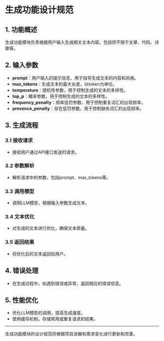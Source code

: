 # 生成功能设计规范

## 1. 功能概述

生成功能模块负责根据用户输入生成相关文本内容，包括但不限于文章、代码、诗歌等。

## 2. 输入参数

- **prompt**：用户输入的提示信息，用于指导生成文本的内容和风格。
- **max_tokens**：生成文本的最大长度，以token为单位。
- **temperature**：随机性参数，用于控制生成的文本的多样性。
- **top_p**：概率参数，用于控制生成的文本的多样性。
- **frequency_penalty**：频率惩罚参数，用于控制重复词汇的出现频率。
- **presence_penalty**：存在惩罚参数，用于控制缺失词汇的出现频率。

## 3. 生成流程

### 3.1 接收请求

- 接收用户通过API接口发送的请求。

### 3.2 参数解析

- 解析请求中的参数，包括prompt、max_tokens等。

### 3.3 调用模型

- 调用LLM模型，根据输入参数生成文本。

### 3.4 文本优化

- 对生成的文本进行优化，确保文本质量。

### 3.5 返回结果

- 将优化后的文本返回给用户。

## 4. 错误处理

- 在生成过程中，如遇到错误或异常，返回相应的错误信息。

## 5. 性能优化

- 优化LLM模型的调用，提高生成速度。
- 使用缓存机制，存储常用或重复请求的结果。

---

生成功能模块的设计规范将根据项目进展和需求变化进行更新和完善。